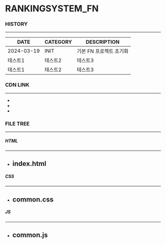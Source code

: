 # RANKINGSYSTEM_FN

### HISTORY
---
|DATE|CATEGORY|DESCRIPTION|
|------|---|---|
|2024-03-19|INIT|기본 FN 프로젝트 초기화|
|테스트1|테스트2|테스트3|
|테스트1|테스트2|테스트3|


### CDN LINK
---
-
-
-


### FILE TREE
---

##### HTML
---
- index.html
  -   

##### CSS
---
- common.css
  - 

##### JS
---
- common.js
  - 

  

